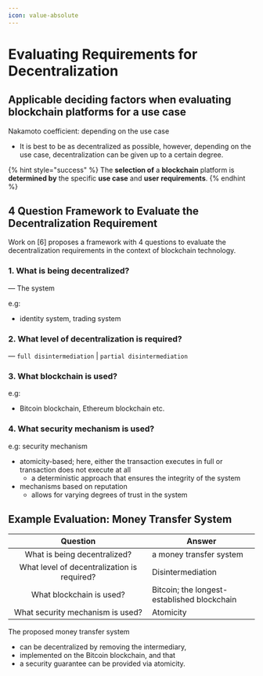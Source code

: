```yaml
---
icon: value-absolute
---
```


# Evaluating Requirements for Decentralization

## Applicable deciding factors when evaluating blockchain platforms for a use case

Nakamoto coefficient: depending on the use case&#x20;

* It is best to be as decentralized as possible, however, depending on the use case, decentralization can be given up to a certain degree.

{% hint style="success" %}
The **selection of** a **blockchain** platform is **determined by** the specific **use case** and **user** **requirements**.
{% endhint %}



## 4 Question Framework to Evaluate the Decentralization Requirement

Work on \[6] proposes a framework with 4 questions to evaluate the decentralization requirements in the context of blockchain technology.&#x20;

### 1. What is being decentralized?

— The system

e.g:&#x20;

* identity system, trading system



### 2. What level of decentralization is required?

— `full disintermediation` | `partial disintermediation`



### 3. What blockchain is used?

e.g:

* Bitcoin blockchain, Ethereum blockchain etc.



### 4. What security mechanism is used?

e.g: security mechanism

* atomicity-based;  here, either the transaction executes in full or transaction does not execute at all
  * a deterministic approach that ensures the integrity of the system
* mechanisms based on reputation
  * allows for varying degrees of trust in the system&#x20;



## Example Evaluation: Money Transfer System

<table><thead><tr><th width="270" align="center">Question</th><th>Answer</th></tr></thead><tbody><tr><td align="center">What is being decentralized?</td><td>a money transfer system</td></tr><tr><td align="center">What level of decentralization is required?</td><td>Disintermediation</td></tr><tr><td align="center">What blockchain is used?</td><td>Bitcoin; the longest-established blockchain</td></tr><tr><td align="center">What security mechanism is used?</td><td>Atomicity</td></tr></tbody></table>

The proposed money transfer system&#x20;

* can be decentralized by removing the intermediary,&#x20;
* implemented on the Bitcoin blockchain, and that&#x20;
* a security guarantee can be provided via atomicity.



